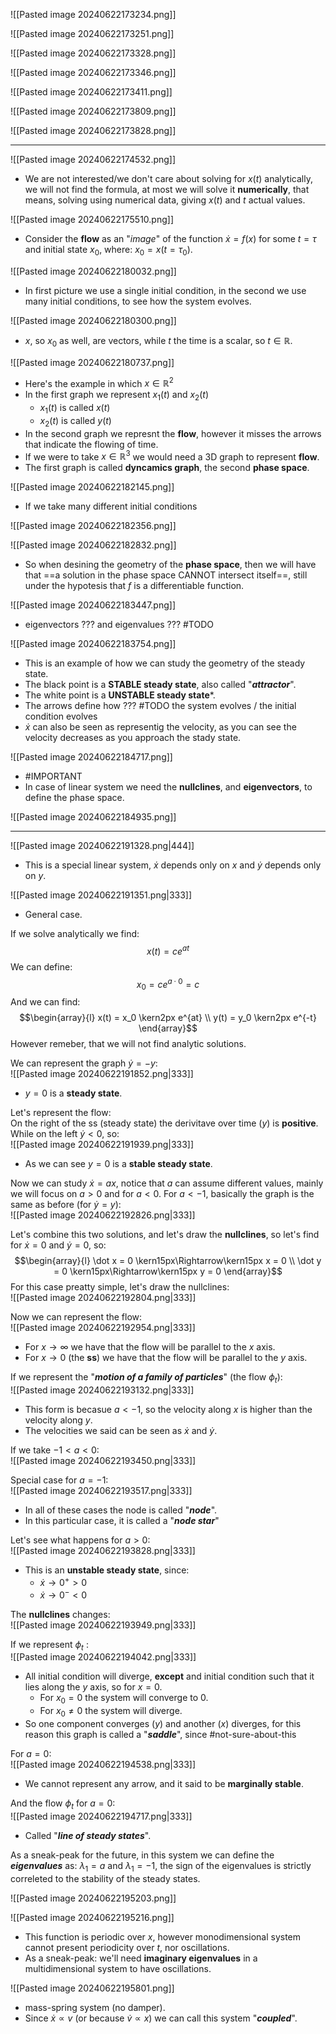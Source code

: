 ![[Pasted image 20240622173234.png]]

![[Pasted image 20240622173251.png]]

![[Pasted image 20240622173328.png]]

![[Pasted image 20240622173346.png]]

![[Pasted image 20240622173411.png]]

![[Pasted image 20240622173809.png]]

![[Pasted image 20240622173828.png]]

-----

![[Pasted image 20240622174532.png]]
- We are not interested/we don't care about solving for $x(t)$ analytically, we will not find the formula, at most we will solve it **numerically**, that means, solving using numerical data, giving $x(t)$ and $t$ actual values.

![[Pasted image 20240622175510.png]]
- Consider the **flow** as an "*image*" of the function $\dot x = f(x)$ for some $t=\tau$ and initial state $x_0$, where: $x_0 = x(t = \tau_0)$.

![[Pasted image 20240622180032.png]]
- In first picture we use a single initial condition, in the second we use many initial conditions, to see how the system evolves.

![[Pasted image 20240622180300.png]]
- $x$, so $x_0$ as well, are vectors, while $t$ the time is a scalar, so $t \in \mathbb{R}$.

![[Pasted image 20240622180737.png]]
- Here's the example in which $x\in \mathbb{R}^2$
- In the first graph we represent $x_1(t)$ and $x_2(t)$
	- $x_1(t)$ is called $x(t)$
	- $x_2(t)$ is called $y(t)$
- In the second graph we represnt the **flow**, however it misses the arrows that indicate the flowing of time.
- If we were to take $x\in \mathbb{R}^3$ we would need a 3D graph to represent **flow**.
- The first graph is called **dyncamics graph**, the second **phase space**.

![[Pasted image 20240622182145.png]]
- If we take many different initial conditions

![[Pasted image 20240622182356.png]]

![[Pasted image 20240622182832.png]]
- So when desining the geometry of the **phase space**, then we will have that ==a solution in the phase space CANNOT intersect itself==, still under the hypotesis that $f$ is a differentiable function.

![[Pasted image 20240622183447.png]]
- eigenvectors ??? and eigenvalues ??? #TODO

![[Pasted image 20240622183754.png]]
- This is an example of how we can study the geometry of the steady state.
- The black point is a **STABLE steady state**, also called "***attractor***".
- The white point is a **UNSTABLE steady state***.
- The arrows define how ??? #TODO the system evolves / the initial condition evolves
- $\dot x$ can also be seen as representig the velocity, as you can see the velocity decreases as you approach the stady state.

![[Pasted image 20240622184717.png]]
- #IMPORTANT
- In case of linear system we need the **nullclines**, and **eigenvectors**, to define the phase space.

![[Pasted image 20240622184935.png]]

----

![[Pasted image 20240622191328.png|444]]
- This is a special linear system, $\dot x$ depends only on $x$ and $\dot y$ depends only on $y$.

![[Pasted image 20240622191351.png|333]]
- General case.

If we solve analytically we find:$$x(t) = c e^{at}$$We can define:$$x_0 = ce^{a\cdot 0} = c$$And we can find:$$\begin{array}{l} x(t) = x_0 \kern2px e^{at} \\  y(t) = y_0 \kern2px e^{-t}    \end{array}$$However remeber, that we will not find analytic solutions.

We can represent the graph $\dot y = -y$:<br>![[Pasted image 20240622191852.png|333]]
- $y=0$ is a **steady state**.

Let's represent the flow:<br>On the right of the ss (steady state) the derivitave over time ($y$) is **positive**.<br>While on the left $\dot y < 0$, so:<br>![[Pasted image 20240622191939.png|333]]
- As we can see $y=0$ is a **stable steady state**.

Now we can study $\dot x = ax$, notice that $a$ can assume different values, mainly we will focus on $a > 0$ and for $a < 0$.
For $a \lt -1$, basically the graph is the same as before (for $\dot y = y$):<br>![[Pasted image 20240622192826.png|333]]

Let's combine this two solutions, and let's draw the **nullclines**, so let's find for $\dot x = 0$ and $\dot y = 0$, so:$$\begin{array}{l} \dot x = 0 \kern15px\Rightarrow\kern15px x = 0   \\   \dot y = 0 \kern15px\Rightarrow\kern15px y = 0  \end{array}$$For this case preatty simple, let's draw the nullclines:<br>![[Pasted image 20240622192804.png|333]]

Now we can represent the flow:<br>![[Pasted image 20240622192954.png|333]]
- For $x\to \infty$ we have that the flow will be parallel to the $x$ axis.
- For $x \to 0$ (the **ss**) we have that the flow will be parallel to the $y$ axis.

If we represent the "***motion of a family of particles***" (the flow $\phi_t$):<br>![[Pasted image 20240622193132.png|333]]
- This form is becasue $a < -1$, so the velocity along $x$ is higher than the velocity along $y$.
- The velocities we said can be seen as $\dot x$ and $\dot y$.

If we take $-1 \lt a \lt 0$:<br>![[Pasted image 20240622193450.png|333]]

Special case for $a = -1$:<br>![[Pasted image 20240622193517.png|333]]
- In all of these cases the node is called "***node***".
- In this particular case, it is called a "***node star***"

Let's see what happens for $a > 0$:<br>![[Pasted image 20240622193828.png|333]]
- This is an **unstable steady state**, since:
	- $\dot x \to 0^+ \gt 0$
	- $\dot x \to 0^- \lt 0$

The **nullclines** changes:<br>![[Pasted image 20240622193949.png|333]]

If we represent $\phi_t$ : <br>![[Pasted image 20240622194042.png|333]]
- All initial condition will diverge, **except** and initial condition such that it lies along the $y$ axis, so for $x = 0$.
	- For $x_0 = 0$ the system will converge to $0$.
	- For $x_0 \neq 0$ the system will diverge.
- So one component converges $(y)$ and another $(x)$ diverges, for this reason this graph is called a "***saddle***", since #not-sure-about-this

For $a = 0$:<br>![[Pasted image 20240622194538.png|333]]
- We cannot represent any arrow, and it said to be **marginally stable**.

And the flow $\phi_t$ for $a = 0$:<br>![[Pasted image 20240622194717.png|333]]
- Called "***line of steady states***".

As a sneak-peak for the future, in this system we can define the ***eigenvalues*** as: $\lambda_1 = a$ and $\lambda_1 = -1$, the sign of the eigenvalues is strictly correleted to the stability of the steady states.

![[Pasted image 20240622195203.png]]

![[Pasted image 20240622195216.png]]
- This function is periodic over $x$, however monodimensional system cannot present periodicity over $t$, nor oscillations.
- As a sneak-peak: we'll need **imaginary eigenvalues** in a multidimensional system to have oscillations.

![[Pasted image 20240622195801.png]]
- mass-spring system (no damper).
- Since $\dot x \propto v$ (or because $\dot v \propto x$) we can call this system "***coupled***".
